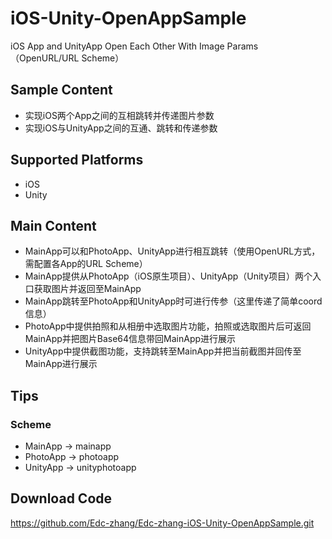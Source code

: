 # iOS-Unity-OpenAppSample
iOS App and UnityApp Open Each Other With Image Params （OpenURL/URL Scheme）

## Sample Content
- 实现iOS两个App之间的互相跳转并传递图片参数
- 实现iOS与UnityApp之间的互通、跳转和传递参数

## Supported Platforms

- iOS
- Unity

## Main Content
- MainApp可以和PhotoApp、UnityApp进行相互跳转（使用OpenURL方式，需配置各App的URL Scheme）
- MainApp提供从PhotoApp（iOS原生项目）、UnityApp（Unity项目）两个入口获取图片并返回至MainApp
- MainApp跳转至PhotoApp和UnityApp时可进行传参（这里传递了简单coord信息）
- PhotoApp中提供拍照和从相册中选取图片功能，拍照或选取图片后可返回MainApp并把图片Base64信息带回MainApp进行展示
- UnityApp中提供截图功能，支持跳转至MainApp并把当前截图并回传至MainApp进行展示

## Tips
### Scheme
- MainApp -> mainapp
- PhotoApp -> photoapp
- UnityApp -> unityphotoapp


## Download Code
https://github.com/Edc-zhang/Edc-zhang-iOS-Unity-OpenAppSample.git
